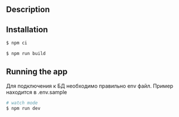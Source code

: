 ## Description

## Installation

```bash
$ npm ci

$ npm run build
```

## Running the app

Для подключения к БД необходимо правильно env файл. Пример находится в .env.sample  

```bash
# watch mode
$ npm run dev
```
